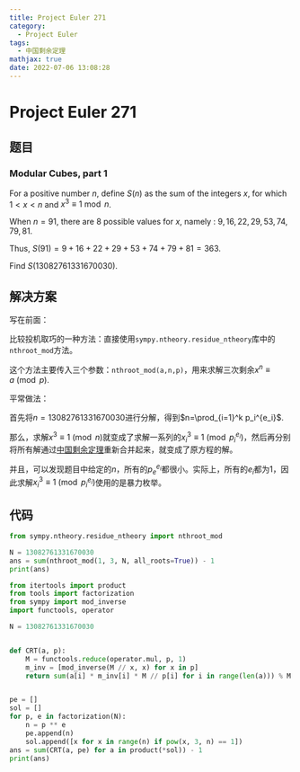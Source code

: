 ```yaml
---
title: Project Euler 271
category:
  - Project Euler
tags:
  - 中国剩余定理
mathjax: true
date: 2022-07-06 13:08:28
---
```


<escape><!-- more --></escape>

# Project Euler 271

## 题目

### Modular Cubes, part 1

For a positive number $n$, define $S(n)$ as the sum of the integers $x$, for which $1<x<n$ and $x^3\equiv 1 \bmod n$.

When $n=91$, there are $8$ possible values for $x$, namely : $9, 16, 22, 29, 53, 74, 79, 81$.

Thus, $S(91)=9+16+22+29+53+74+79+81=363$.

Find $S(13082761331670030)$.

## 解决方案

写在前面：

比较投机取巧的一种方法：直接使用`sympy.ntheory.residue_ntheory`库中的`nthroot_mod`方法。

这个方法主要传入三个参数：`nthroot_mod(a,n,p)`，用来求解三次剩余$x^n\equiv a \pmod p$.

平常做法：

首先将$n=13082761331670030$进行分解，得到$n=\prod_{i=1}^k p_i^{e_i}$.

那么，求解$x^3\equiv1\pmod n$就变成了求解一系列的$x_i^3\equiv 1\pmod {p_i^{e_i}}$，然后再分别将所有解通过[中国剩余定理](https://mathworld.wolfram.com/ChineseRemainderTheorem.html)重新合并起来，就变成了原方程的解。

并且，可以发现题目中给定的$n$，所有的$p_e^{e_i}$都很小。实际上，所有的$e_i$都为$1$，因此求解$x_i^3\equiv 1\pmod {p_i^{e_i}}$使用的是暴力枚举。

## 代码

```py
from sympy.ntheory.residue_ntheory import nthroot_mod

N = 13082761331670030
ans = sum(nthroot_mod(1, 3, N, all_roots=True)) - 1
print(ans)

```

```py
from itertools import product
from tools import factorization
from sympy import mod_inverse
import functools, operator

N = 13082761331670030


def CRT(a, p):
    M = functools.reduce(operator.mul, p, 1)
    m_inv = [mod_inverse(M // x, x) for x in p]
    return sum(a[i] * m_inv[i] * M // p[i] for i in range(len(a))) % M


pe = []
sol = []
for p, e in factorization(N):
    n = p ** e
    pe.append(n)
    sol.append([x for x in range(n) if pow(x, 3, n) == 1])
ans = sum(CRT(a, pe) for a in product(*sol)) - 1
print(ans)

```
